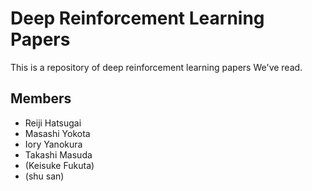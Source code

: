 # Deep Reinforcement Learning Papers

This is a repository of deep reinforcement learning papers We've read.

## Members
+ Reiji Hatsugai
+ Masashi Yokota
+ Iory Yanokura
+ Takashi Masuda
+ (Keisuke Fukuta)
+ (shu san)
